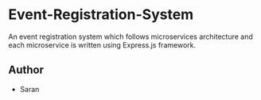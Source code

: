 # Event-Registration-System

An event registration system which follows microservices architecture and each microservice is written using Express.js framework.

## Author
- Saran
